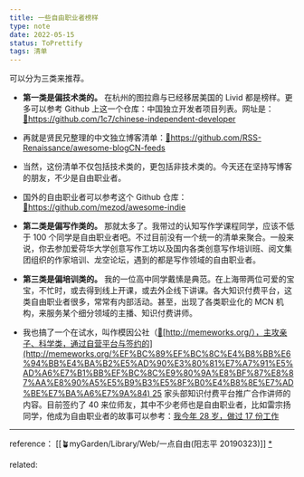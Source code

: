 ```yaml
---
title: 一些自由职业者榜样 
type: note
date: 2022-05-15
status: ToPrettify 
tags: 清单
---
```


可以分为三类来推荐。

 - **第一类是偏技术类的。** 在杭州的图拉鼎与已经移居美国的 Livid 都是榜样。更多可以参考 Github 上这一个仓库：中国独立开发者项目列表。网址是：[🔗](https://github.com/1c7/chinese-independent-developer)https://github.com/1c7/chinese-independent-developer

 - 再就是贤民兄整理的中文独立博客清单：[🔗](https://github.com/RSS-Renaissance/awesome-blogCN-feeds)https://github.com/RSS-Renaissance/awesome-blogCN-feeds

 - 当然，这份清单不仅包括技术类的，更包括非技术类的。今天还在坚持写博客的朋友，不少是自由职业者。

 - 国外的自由职业者可以参考这个 Github 仓库：[🔗](https://github.com/mezod/awesome-indie)https://github.com/mezod/awesome-indie

 - **第二类是偏写作类的。** 那就太多了。我带过的认知写作学课程同学，应该不低于 100 个同学是自由职业者吧。不过目前没有一个统一的清单来聚合。一般来说，你去参加爱荷华大学创意写作工坊以及国内各类创意写作培训班、阅文集团组织的作家培训、龙空论坛，遇到的都是写作领域的自由职业者。

 - **第三类是偏培训类的。** 我的一位高中同学戴愫是典范。在上海带两位可爱的宝宝，不忙时，或去得到线上开课，或去外企线下讲课。各大知识付费平台，这类自由职业者很多，常常有内部活动。甚至，出现了各类职业化的 MCN 机构，来服务某个细分领域的主播、知识付费讲师。

 - 我也搞了一个在试水，叫作模因公社（[🔗](http://memeworks.org/%EF%BC%89%EF%BC%8C%E4%B8%BB%E6%94%BB%E4%BA%B2%E5%AD%90%E3%80%81%E7%A7%91%E5%AD%A6%E7%B1%BB%EF%BC%8C%E9%80%9A%E8%BF%87%E8%87%AA%E8%90%A5%E5%B9%B3%E5%8F%B0%E4%B8%8E%E7%AD%BE%E7%BA%A6%E7%9A%84)[http://memeworks.org/），主攻亲子、科学类，通过自营平台与签约的](http://memeworks.org/%EF%BC%89%EF%BC%8C%E4%B8%BB%E6%94%BB%E4%BA%B2%E5%AD%90%E3%80%81%E7%A7%91%E5%AD%A6%E7%B1%BB%EF%BC%8C%E9%80%9A%E8%BF%87%E8%87%AA%E8%90%A5%E5%B9%B3%E5%8F%B0%E4%B8%8E%E7%AD%BE%E7%BA%A6%E7%9A%84) 25 家头部知识付费平台推广合作讲师的内容。目前签约了 40 来位师友，其中不少老师也是自由职业者，比如雷宗扬同学，他成为自由职业者的故事可以参考：[我今年 28 岁，做过 17 份工作](http://mp.weixin.qq.com/s?__biz=MzA4ODM4ODQ3MQ==&mid=2651940386&idx=1&sn=87d20c424b45785cfda5fe43a6674f40&chksm=8bcf203abcb8a92c4702225ea8380612ad0f0e5966491bd9cfd3bab6d5440aa144fdc35d3369&scene=21#wechat_redirect)

---
reference：
[[🪴myGarden/Library/Web/一点自由(阳志平 20190323)]] [*](((9c0da855-825a-4f3f-bd1d-b85c78121701)))

related: